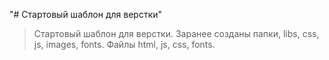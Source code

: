 "# Стартовый шаблон для верстки"  
> Стартовый шаблон для верстки. Заранее созданы папки, libs, css, js, images, fonts. Файлы html, js, css, fonts. 